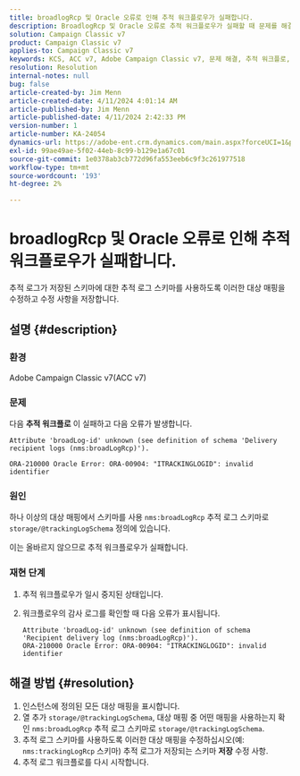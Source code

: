```yaml
---
title: broadlogRcp 및 Oracle 오류로 인해 추적 워크플로우가 실패합니다.
description: BroadlogRcp 및 Oracle 오류로 추적 워크플로우가 실패할 때 문제를 해결하는 방법을 알아봅니다.
solution: Campaign Classic v7
product: Campaign Classic v7
applies-to: Campaign Classic v7
keywords: KCS, ACC v7, Adobe Campaign Classic v7, 문제 해결, 추적 워크플로, 실패, broadlogRcp, oracle, 오류, 스토리지/@trackingLogSchema
resolution: Resolution
internal-notes: null
bug: false
article-created-by: Jim Menn
article-created-date: 4/11/2024 4:01:14 AM
article-published-by: Jim Menn
article-published-date: 4/11/2024 2:42:33 PM
version-number: 1
article-number: KA-24054
dynamics-url: https://adobe-ent.crm.dynamics.com/main.aspx?forceUCI=1&pagetype=entityrecord&etn=knowledgearticle&id=3c08ec20-b8f7-ee11-a1fe-6045bd006268
exl-id: 99ae49ae-5f02-44eb-8c99-b129e1a67c01
source-git-commit: 1e0378ab3cb772d96fa553eeb6c9f3c261977518
workflow-type: tm+mt
source-wordcount: '193'
ht-degree: 2%

---
```


# broadlogRcp 및 Oracle 오류로 인해 추적 워크플로우가 실패합니다.


추적 로그가 저장된 스키마에 대한 추적 로그 스키마를 사용하도록 이러한 대상 매핑을 수정하고 수정 사항을 저장합니다.

## 설명 {#description}


### 환경

Adobe Campaign Classic v7(ACC v7)

### 문제

다음 <b>추적 워크플로</b> 이 실패하고 다음 오류가 발생합니다.


```
Attribute 'broadLog-id' unknown (see definition of schema 'Delivery recipient logs (nms:broadLogRcp)').

ORA-210000 Oracle Error: ORA-00904: "ITRACKINGLOGID": invalid identifier
```


### 원인

하나 이상의 대상 매핑에서 스키마를 사용 `nms:broadLogRcp` 추적 로그 스키마로 `storage/@trackingLogSchema` 정의에 있습니다.

이는 올바르지 않으므로 추적 워크플로우가 실패합니다.

### 재현 단계

1. 추적 워크플로우가 일시 중지된 상태입니다.
2. 워크플로우의 감사 로그를 확인할 때 다음 오류가 표시됩니다.




   ```
   Attribute 'broadLog-id' unknown (see definition of schema 'Recipient delivery log (nms:broadLogRcp)').
   ORA-210000 Oracle Error: ORA-00904: "ITRACKINGLOGID": invalid identifier
   ```



## 해결 방법 {#resolution}


1. 인스턴스에 정의된 모든 대상 매핑을 표시합니다.
2. 열 추가 `storage/@trackingLogSchema`, 대상 매핑 중 어떤 매핑을 사용하는지 확인 `nms:broadLogRcp` 추적 로그 스키마로 `storage/@trackingLogSchema`.
3. 추적 로그 스키마를 사용하도록 이러한 대상 매핑을 수정하십시오(예: `nms:trackingLogRcp` 스키마) 추적 로그가 저장되는 스키마 <b>저장</b> 수정 사항.
4. 추적 로그 워크플로를 다시 시작합니다.
